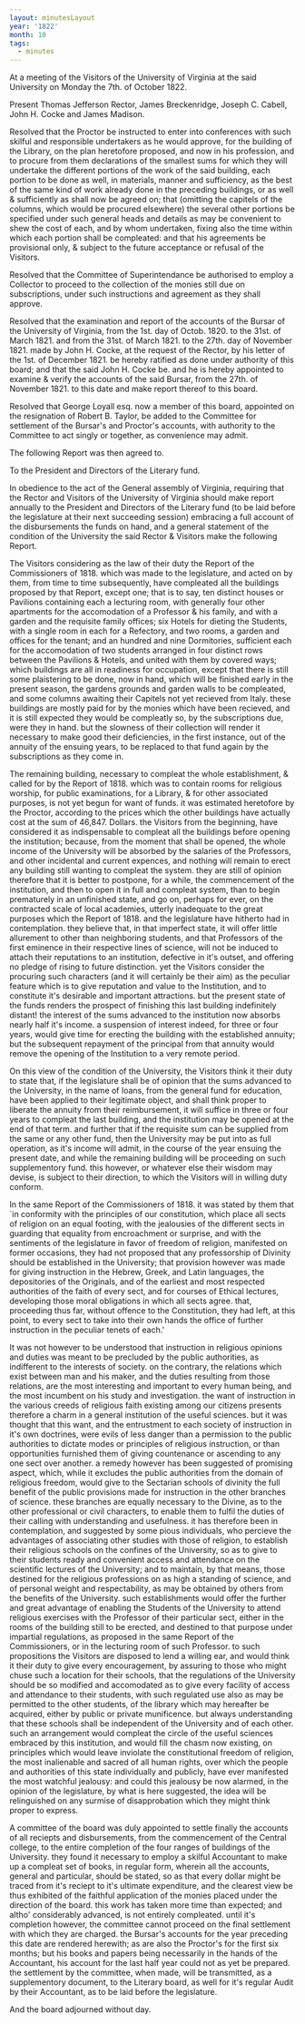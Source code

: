 ```yaml
---
layout: minutesLayout
year: '1822'
month: 10
tags:
  - minutes
---
```

At a meeting of the Visitors of the University of Virginia at the said University on Monday the 7th. of October 1822.

Present Thomas Jefferson Rector, James Breckenridge, Joseph C. Cabell, John H. Cocke and James Madison.

Resolved that the Proctor be instructed to enter into conferences with such skilful and responsible undertakers as he would approve, for the building of the Library, on the plan heretofore proposed, and now in his profession, and to procure from them declarations of the smallest sums for which they will undertake the different portions of the work of the said building, each portion to be done as well, in materials, manner and sufficiency, as the best of the same kind of work already done in the preceding buildings, or as well & sufficiently as shall now be agreed on; that (omitting the capitels of the columns, which would be procured elsewhere) the several other portions be specified under such general heads and details as may be convenient to shew the cost of each, and by whom undertaken, fixing also the time within which each portion shall be compleated: and that his agreements be provisional only, & subject to the future acceptance or refusal of the Visitors.

Resolved that the Committee of Superintendance be authorised to employ a Collector to proceed to the collection of the monies still due on subscriptions, under such instructions and agreement as they shall approve.

Resolved that the examination and report of the accounts of the Bursar of the University of Virginia, from the 1st. day of Octob. 1820. to the 31st. of March 1821. and from the 31st. of March 1821. to the 27th. day of November 1821. made by John H. Cocke, at the request of the Rector, by his letter of the 1st. of December 1821. be hereby ratified as done under authority of this board; and that the said John H. Cocke be. and he is hereby appointed to examine & verify the accounts of the said Bursar, from the 27th. of November 1821. to this date and make report thereof to this board.

Resolved that George Loyall esq. now a member of this board, appointed on the resignation of Robert B. Taylor, be added to the Committee for settlement of the Bursar's and Proctor's accounts, with authority to the Committee to act singly or together, as convenience may admit.

The following Report was then agreed to.

To the President and Directors of the Literary fund.

In obedience to the act of the General assembly of Virginia, requiring that the Rector and Visitors of the University of Virginia should make report annually to the President and Directors of the Literary fund (to be laid before the legislature at their next succeeding session) embracing a full account of the disbursements the funds on hand, and a general statement of the condition of the University the said Rector & Visitors make the following Report.

The Visitors considering as the law of their duty the Report of the Commissioners of 1818. which was made to the legislature, and acted on by them, from time to time subsequently, have compleated all the buildings proposed by that Report, except one; that is to say, ten distinct houses or Pavilions containing each a lecturing room, with generally four other apartments for the accomodation of a Professor & his family, and with a garden and the requisite family offices; six Hotels for dieting the Students, with a single room in each for a Refectory, and two rooms, a garden and offices for the tenant; and an hundred and nine Dormitories, sufficient each for the accomodation of two students arranged in four distinct rows between the Pavilions & Hotels, and united with them by covered ways; which buildings are all in readiness for occupation, except that there is still some plaistering to be done, now in hand, which will be finished early in the present season, the gardens grounds and garden walls to be compleated, and some columns awaiting their Capitels not yet recieved from Italy. these buildings are mostly paid for by the monies which have been recieved, and it is still expected they would be compleatly so, by the subscriptions due, were they in hand. but the slowness of their collection will render it necessary to make good their deficiencies, in the first instance, out of the annuity of the ensuing years, to be replaced to that fund again by the subscriptions as they come in.

The remaining building, necessary to compleat the whole establishment, & called for by the Report of 1818. which was to contain rooms for religious worship, for public examinations, for a Library, & for other associated purposes, is not yet begun for want of funds. it was estimated heretofore by the Proctor, according to the prices which the other buildings have actually cost at the sum of 46,847. Dollars. the Visitors from the beginning, have considered it as indispensable to compleat all the buildings before opening the institution; because, from the moment that shall be opened, the whole income of the University will be absorbed by the salaries of the Professors, and other incidental and current expences, and nothing will remain to erect any building still wanting to compleat the system. they are still of opinion therefore that it is better to postpone, for a while, the commencement of the institution, and then to open it in full and compleat system, than to begin prematurely in an unfinished state, and go on, perhaps for ever, on the contracted scale of local academies, utterly inadequate to the great purposes which the Report of 1818. and the legislature have hitherto had in contemplation. they believe that, in that imperfect state, it will offer little allurement to other than neighboring students, and that Professors of the first eminence in their respective lines of science, will not be induced to attach their reputations to an institution, defective in it's outset, and offering no pledge of rising to future distinction. yet the Visitors consider the procuring such characters (and it will certainly be their aim) as the peculiar feature which is to give reputation and value to the Institution, and to constitute it's desirable and important attractions. but the present state of the funds renders the prospect of finishing this last building indefinitely distant! the interest of the sums advanced to the institution now absorbs nearly half it's income. a suspension of interest indeed, for three or four years, would give time for erecting the building with the established annuity; but the subsequent repayment of the principal from that annuity would remove the opening of the Institution to a very remote period.

On this view of the condition of the University, the Visitors think it their duty to state that, if the legislature shall be of opinion that the sums advanced to the University, in the name of loans, from the general fund for education, have been applied to their legitimate object, and shall think proper to liberate the annuity from their reimbursement, it will suffice in three or four years to compleat the last building, and the institution may be opened at the end of that term. and further that if the requisite sum can be supplied from the same or any other fund, then the University may be put into as full operation, as it's income will admit, in the course of the year ensuing the present date, and while the remaining building will be proceeding on such supplementory fund. this however, or whatever else their wisdom may devise, is subject to their direction, to which the Visitors will in willing duty conform.

In the same Report of the Commissioners of 1818. it was stated by them that \`in conformity with the principles of our constitution, which place all sects of religion on an equal footing, with the jealousies of the different sects in guarding that equality from encroachment or surprise, and with the sentiments of the legislature in favor of freedom of religion, manifested on former occasions, they had not proposed that any professorship of Divinity should be established in the University; that provision however was made for giving instruction in the Hebrew, Greek, and Latin languages, the depositories of the Originals, and of the earliest and most respected authorities of the faith of every sect, and for courses of Ethical lectures, developing those moral obligations in which all sects agree. that, proceeding thus far, without offence to the Constitution, they had left, at this point, to every sect to take into their own hands the office of further instruction in the peculiar tenets of each.'

It was not however to be understood that instruction in religious opinions and duties was meant to be precluded by the public authorities, as indifferent to the interests of society. on the contrary, the relations which exist between man and his maker, and the duties resulting from those relations, are the most interesting and important to every human being, and the most incumbent on his study and investigation. the want of instruction in the various creeds of religious faith existing among our citizens presents therefore a charm in a general institution of the useful sciences. but it was thought that this want, and the entrustment to each society of instruction in it's own doctrines, were evils of less danger than a permission to the public authorities to dictate modes or principles of religious instruction, or than opportunities furnished them of giving countenance or ascending to any one sect over another. a remedy however has been suggested of promising aspect, which, while it excludes the public authorities from the domain of religious freedom, would give to the Sectarian schools of divinity the full benefit of the public provisions made for instruction in the other branches of science. these branches are equally necessary to the Divine, as to the other professional or civil characters, to enable them to fulfil the duties of their calling with understanding and usefulness. it has therefore been in contemplation, and suggested by some pious individuals, who percieve the advantages of associating other studies with those of religion, to establish their religious schools on the confines of the University, so as to give to their students ready and convenient access and attendance on the scientific lectures of the University; and to maintain, by that means, those destined for the religious professions on as high a standing of science, and of personal weight and respectability, as may be obtained by others from the benefits of the University. such establishments would offer the further and great advantage of enabling the Students of the University to attend religious exercises with the Professor of their particular sect, either in the rooms of the building still to be erected, and destined to that purpose under impartial regulations, as proposed in the same Report of the Commissioners, or in the lecturing room of such Professor. to such propositions the Visitors are disposed to lend a willing ear, and would think it their duty to give every encouragement, by assuring to those who might chuse such a location for their schools, that the regulations of the University should be so modified and accomodated as to give every facility of access and attendance to their students, with such regulated use also as may be permitted to the other students, of the library which may hereafter be acquired, either by public or private munificence. but always understanding that these schools shall be independent of the University and of each other. such an arrangement would compleat the circle of the useful sciences embraced by this institution, and would fill the chasm now existing, on principles which would leave inviolate the constitutional freedom of religion, the most inalienable and sacred of all human rights, over which the people and authorities of this state individually and publicly, have ever manifested the most watchful jealousy: and could this jealousy be now alarmed, in the opinion of the legislature, by what is here suggested, the idea will be relinguished on any surmise of disapprobation which they might think proper to express.

A committee of the board was duly appointed to settle finally the accounts of all reciepts and disbursements, from the commencement of the Central college, to the entire completion of the four ranges of buildings of the University. they found it necessary to employ a skilful Accountant to make up a compleat set of books, in regular form, wherein all the accounts, general and particular, should be stated, so as that every dollar might be traced from it's reciept to it's ultimate expenditure, and the clearest view be thus exhibited of the faithful application of the monies placed under the direction of the board. this work has taken more time than expected; and altho' considerably advanced, is not entirely compleated. until it's completion however, the committee cannot proceed on the final settlement with which they are charged. the Bursar's accounts for the year preceding this date are rendered herewith; as are also the Proctor's for the first six months; but his books and papers being necessarily in the hands of the Accountant, his account for the last half year could not as yet be prepared. the settlement by the committee, when made, will be transmitted, as a supplementory document, to the Literary board, as well for it's regular Audit by their Accountant, as to be laid before the legislature.

And the board adjourned without day.
